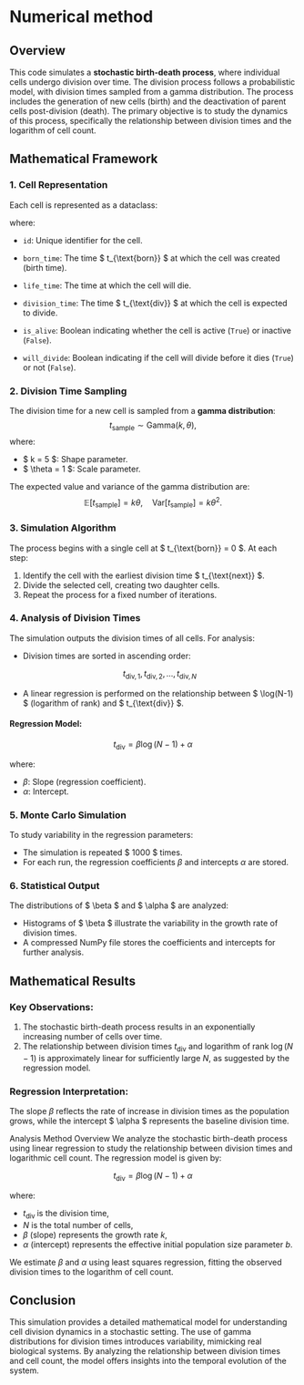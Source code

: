 # Numerical method

## Overview
This code simulates a **stochastic birth-death process**, where individual cells undergo division over time. The division process follows a probabilistic model, with division times sampled from a gamma distribution. The process includes the generation of new cells (birth) and the deactivation of parent cells post-division (death). The primary objective is to study the dynamics of this process, specifically the relationship between division times and the logarithm of cell count.

## Mathematical Framework

### 1. **Cell Representation**

Each cell is represented as a dataclass:

where:
- `id`: Unique identifier for the cell.

- `born_time`: The time $ t_{\text{born}} $  at which the cell was created (birth time).
- `life_time`: The time at which the cell will die.
- `division_time`: The time $ t_{\text{div}} $ at which the cell is expected to divide.
- `is_alive`: Boolean indicating whether the cell is active (`True`) or inactive (`False`).
- `will_divide`: Boolean indicating if the cell will divide before it dies (`True`) or not (`False`).

### 2. **Division Time Sampling**
The division time for a new cell is sampled from a **gamma distribution**:
$$
t_{\text{sample}} \sim \text{Gamma}(k, \theta),
$$
where:
- $ k = 5 $: Shape parameter.
- $ \theta = 1 $: Scale parameter.

The expected value and variance of the gamma distribution are:
$$
\mathbb{E}[t_{\text{sample}}] = k \theta, \quad \text{Var}[t_{\text{sample}}] = k \theta^2.
$$

### 3. **Simulation Algorithm**

The process begins with a single cell at $ t_{\text{born}} = 0 $. At each step:
1. Identify the cell with the earliest division time $ t_{\text{next}} $.
2. Divide the selected cell, creating two daughter cells.
3. Repeat the process for a fixed number of iterations.

### 4. **Analysis of Division Times**
The simulation outputs the division times of all cells. For analysis:
- Division times are sorted in ascending order:
  
  $$
  t_{\text{div}, 1}, t_{\text{div}, 2}, \dots, t_{\text{div}, N}
  $$
  
- A linear regression is performed on the relationship between $ \log(N-1) $ (logarithm of rank) and $ t_{\text{div}} $.

#### Regression Model:
$$t_{\text{div}} = \beta \log(N-1) + \alpha$$

where:
- $\beta$: Slope (regression coefficient).
- $\alpha$: Intercept.

### 5. **Monte Carlo Simulation**
To study variability in the regression parameters:
- The simulation is repeated $ 1000 $ times.
- For each run, the regression coefficients $\beta$ and intercepts $\alpha$ are stored.

### 6. **Statistical Output**

The distributions of $ \beta $ and $ \alpha $ are analyzed:
- Histograms of $ \beta $ illustrate the variability in the growth rate of division times.
- A compressed NumPy file stores the coefficients and intercepts for further analysis.

## Mathematical Results

### Key Observations:
1. The stochastic birth-death process results in an exponentially increasing number of cells over time.
2. The relationship between division times $t_{\text{div}}$ and logarithm of rank $\log(N-1)$ is approximately linear for sufficiently large $N$, as suggested by the regression model.

### Regression Interpretation:
The slope $\beta$ reflects the rate of increase in division times as the population grows, while the intercept $ \alpha $ represents the baseline division time.

Analysis Method Overview
We analyze the stochastic birth-death process using linear regression to study the relationship between division times and logarithmic cell count. The regression model is given by:

$$
t_{\mathrm{div}}=\beta \log (N-1)+\alpha
$$

where:
- $t_{\text {div }}$ is the division time,
- $N$ is the total number of cells,
- $\beta$ (slope) represents the growth rate $k$,
- $\alpha$ (intercept) represents the effective initial population size parameter $b$.

We estimate $\beta$ and $\alpha$ using least squares regression, fitting the observed division times to the logarithm of cell count.


## Conclusion
This simulation provides a detailed mathematical model for understanding cell division dynamics in a stochastic setting. The use of gamma distributions for division times introduces variability, mimicking real biological systems. By analyzing the relationship between division times and cell count, the model offers insights into the temporal evolution of the system.
